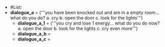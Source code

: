 - #List:
- **dialogue_a** = ('''you have been knocked out and are in a empty room... what do you do?
a. cry
b. open the door
c. look for the lights''')
  - **dialogue_a_1** = ('''you cry and lose 1 energy... what do you do now?
  a. open the door
  b. look for the lights
  c. cry even more''')
  - **dialogue_a_b** = 
  - **dialogue_a_c** = 
